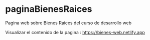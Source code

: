 # paginaBienesRaices

Pagina web sobre Bienes Raices del curso de desarrollo web

Visualizar el contenido de la pagina : https://bienes-web.netlify.app
